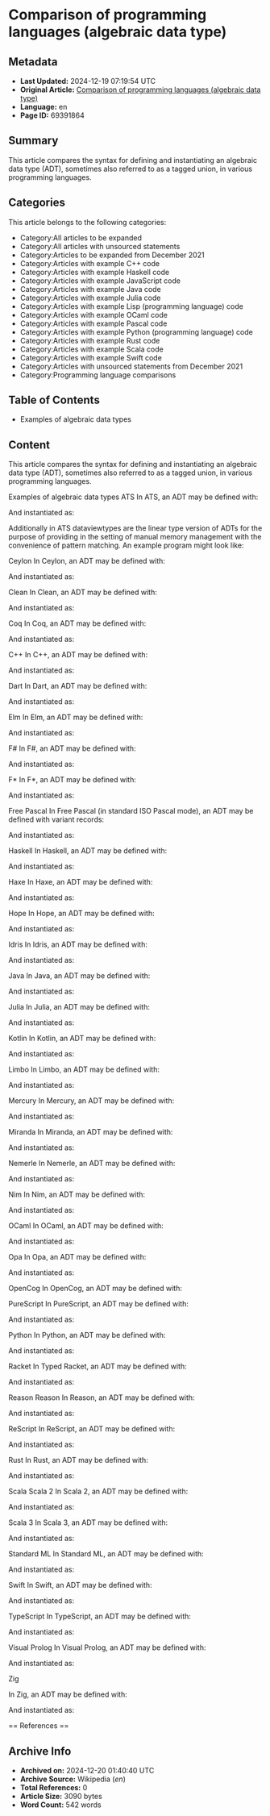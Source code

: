 # Comparison of programming languages (algebraic data type)

## Metadata
- **Last Updated:** 2024-12-19 07:19:54 UTC
- **Original Article:** [Comparison of programming languages (algebraic data type)](https://en.wikipedia.org/wiki/Comparison_of_programming_languages_(algebraic_data_type))
- **Language:** en
- **Page ID:** 69391864

## Summary
This article compares the syntax for defining and instantiating an algebraic data type (ADT), sometimes also referred to as a tagged union, in various programming languages.

## Categories
This article belongs to the following categories:

- Category:All articles to be expanded
- Category:All articles with unsourced statements
- Category:Articles to be expanded from December 2021
- Category:Articles with example C++ code
- Category:Articles with example Haskell code
- Category:Articles with example JavaScript code
- Category:Articles with example Java code
- Category:Articles with example Julia code
- Category:Articles with example Lisp (programming language) code
- Category:Articles with example OCaml code
- Category:Articles with example Pascal code
- Category:Articles with example Python (programming language) code
- Category:Articles with example Rust code
- Category:Articles with example Scala code
- Category:Articles with example Swift code
- Category:Articles with unsourced statements from December 2021
- Category:Programming language comparisons

## Table of Contents

- Examples of algebraic data types

## Content

This article compares the syntax for defining and instantiating an algebraic data type (ADT), sometimes also referred to as a tagged union, in various programming languages.

Examples of algebraic data types
ATS
In ATS, an ADT may be defined with:

And instantiated as:

Additionally in ATS dataviewtypes are the linear type version of ADTs for the purpose of providing in the setting of manual memory management with the convenience of pattern matching. An example program might look like:

Ceylon
In Ceylon, an ADT may be defined with:

And instantiated as:

Clean
In Clean, an ADT may be defined with:

And instantiated as:

Coq
In Coq, an ADT may be defined with:

And instantiated as:

C++
In C++, an ADT may be defined with:

And instantiated as:

Dart
In Dart, an ADT may be defined with:

And instantiated as:

Elm
In Elm, an ADT may be defined with:

And instantiated as:

F#
In F#, an ADT may be defined with:

And instantiated as:

F*
In F*, an ADT may be defined with:

And instantiated as:

Free Pascal
In Free Pascal (in standard ISO Pascal mode), an ADT may be defined with variant records:

And instantiated as:

Haskell
In Haskell, an ADT may be defined with:

And instantiated as:

Haxe
In Haxe, an ADT may be defined with:

And instantiated as:

Hope
In Hope, an ADT may be defined with:

And instantiated as:

Idris
In Idris, an ADT may be defined with:

And instantiated as:

Java
In Java, an ADT may be defined with:

And instantiated as:

Julia
In Julia, an ADT may be defined with:

And instantiated as:

Kotlin
In Kotlin, an ADT may be defined with:

And instantiated as:

Limbo
In Limbo, an ADT may be defined with:

And instantiated as:

Mercury
In Mercury, an ADT may be defined with:

And instantiated as:

Miranda
In Miranda, an ADT may be defined with:

And instantiated as:

Nemerle
In Nemerle, an ADT may be defined with:

And instantiated as:

Nim
In Nim, an ADT may be defined with:

And instantiated as:

OCaml
In OCaml, an ADT may be defined with:

And instantiated as:

Opa
In Opa, an ADT may be defined with:

And instantiated as:

OpenCog
In OpenCog, an ADT may be defined with:

PureScript
In PureScript, an ADT may be defined with:

And instantiated as:

Python
In Python, an ADT may be defined with:

And instantiated as:

Racket
In Typed Racket, an ADT may be defined with:

And instantiated as:

Reason
Reason
In Reason, an ADT may be defined with:

And instantiated as:

ReScript
In ReScript, an ADT may be defined with:

And instantiated as:

Rust
In Rust, an ADT may be defined with:

And instantiated as:

Scala
Scala 2
In Scala 2, an ADT may be defined with:

And instantiated as:

Scala 3
In Scala 3, an ADT may be defined with:

And instantiated as:

Standard ML
In Standard ML, an ADT may be defined with:

And instantiated as:

Swift
In Swift, an ADT may be defined with:

And instantiated as:

TypeScript
In TypeScript, an ADT may be defined with:

And instantiated as:

Visual Prolog
In Visual Prolog, an ADT may be defined with:

And instantiated as:

Zig

In Zig, an ADT may be defined with:

And instantiated as:


== References ==

## Archive Info
- **Archived on:** 2024-12-20 01:40:40 UTC
- **Archive Source:** Wikipedia (_en_)
- **Total References:** 0
- **Article Size:** 3090 bytes
- **Word Count:** 542 words
